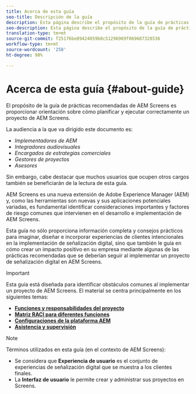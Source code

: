 ```yaml
---
title: Acerca de esta guía
seo-title: Descripción de la guía
description: Esta página describe el propósito de la guía de prácticas recomendadas
seo-description: Esta página describe el propósito de la guía de prácticas recomendadas
translation-type: tm+mt
source-git-commit: f25176be89424059b8c51296969f069687328536
workflow-type: tm+mt
source-wordcount: '258'
ht-degree: 98%

---
```



# Acerca de esta guía {#about-guide}

El propósito de la guía de prácticas recomendadas de AEM Screens es proporcionar orientación sobre cómo planificar y ejecutar correctamente un proyecto de AEM Screens.

La audiencia a la que va dirigido este documento es:

* *Implementadores de AEM*
* *Integradores audiovisuales*
* *Encargados de estrategias comerciales*
* *Gestores de proyectos*
* *Asesores*

Sin embargo, cabe destacar que muchos usuarios que ocupen otros cargos también se beneficiarán de la lectura de esta guía.

AEM Screens es una nueva extensión de Adobe Experience Manager (AEM) y, como las herramientas son nuevas y sus aplicaciones potenciales variadas, es fundamental identificar consideraciones importantes y factores de riesgo comunes que intervienen en el desarrollo e implementación de AEM Screens.

Esta guía no sólo proporciona información completa y consejos prácticos para imaginar, diseñar e incorporar experiencias de clientes intencionales en la implementación de señalización digital, sino que también le guía en cómo crear un impacto positivo en su empresa mediante algunas de las prácticas recomendadas que se deberían seguir al implementar un proyecto de señalización digital en AEM Screens.

>[!IMPORTANT]
>
> Esta guía está diseñada para identificar obstáculos comunes al implementar un proyecto de AEM Screens. El material se centra principalmente en los siguientes temas:
>
> * **[Funciones y responsabilidades del proyecto](roles-responsibilities.md)**
> * **[Matriz RACI para diferentes funciones](roles-responsibilities.md#raci-chart)**
> * **[Configuraciones de la plataforma AEM](aem-platform-configurations.md)**
> * **[Asistencia y supervisión](support-monitoring.md)**


>[!NOTE]
>
> Términos utilizados en esta guía (en el contexto de AEM Screens):
>
> * Se considera que **Experiencia de usuario** es el conjunto de experiencias de señalización digital que se muestra a los clientes finales.
> * La **Interfaz de usuario** le permite crear y administrar sus proyectos en Screens.

